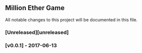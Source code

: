 ## Million Ether Game

All notable changes to this project will be documented in this file.

### [Unreleased][unreleased]


### [v0.0.1] - 2017-06-13
